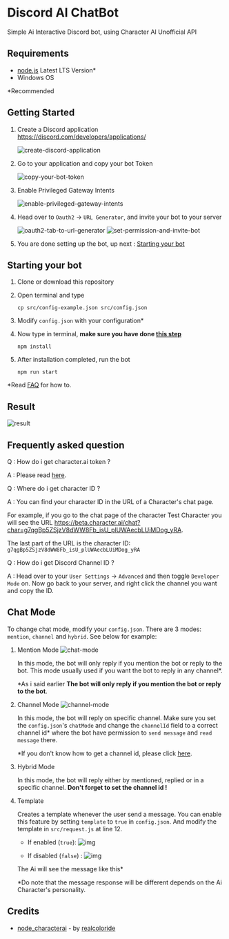 # Discord AI ChatBot

Simple Ai Interactive Discord bot, using Character AI Unofficial API

## Requirements

- [node.js](https://nodejs.org/en/download) Latest LTS Version*
- Windows OS

*Recommended

## Getting Started

1. Create a Discord application <https://discord.com/developers/applications/>

    ![create-discord-application](./img/1.png)

2. Go to your application and copy your bot Token

    ![copy-your-bot-token](./img/2.png)

3. Enable Privileged Gateway Intents

    ![enable-privileged-gateway-intents](./img/3.png)

4. Head over to `Oauth2` -> `URL Generator`, and invite your bot to your server

    ![oauth2-tab-to-url-generator](./img/4.png)
    ![set-permission-and-invite-bot](./img/5.png)

5. You are done setting up the bot, up next : [Starting your bot](#starting-your-bot)

## Starting your bot

1. Clone or download this repository
2. Open terminal and type

    ```shell
    cp src/config-example.json src/config.json
    ```

3. Modify `config.json` with your configuration*
4. Now type in terminal, **make sure you have done [this step](#requirements)**

    ```shell
    npm install
    ```

5. After installation completed, run the bot

    ```shell
    npm run start
    ```

*Read [FAQ](#frequently-asked-question) for how to.

## Result

![result](./img//6.png)

## Frequently asked question

Q : How do i get character.ai token ?

A : Please read [here](https://github.com/realcoloride/node_characterai#using-an-access-token).

Q : Where do i get character ID ?

A : You can find your character ID in the URL of a Character's chat page.

For example, if you go to the chat page of the character Test Character you will see the URL <https://beta.character.ai/chat?char=g7qgBp5ZSjzV8dWW8Fb_isU_plUWAecbLUiMDog_yRA>.

The last part of the URL is the character ID:
`g7qgBp5ZSjzV8dWW8Fb_isU_plUWAecbLUiMDog_yRA`

Q : How do i get Discord Channel ID ?

A : Head over to your `User Settings` -> `Advanced` and then toggle `Developer Mode` on. Now go back to your server, and right click the channel you want and copy the ID.

## Chat Mode

To change chat mode, modify your `config.json`. There are 3 modes: `mention`, `channel` and `hybrid`. See below for example:

1. Mention Mode
    ![chat-mode](./img/mention-mode.png)

    In this mode, the bot will only reply if you mention the bot or reply to the bot. This mode usually used if you want the bot to reply in any channel*.

    *As i said earlier **The bot will only reply if you mention the bot or reply to the bot**.

2. Channel Mode
    ![channel-mode](./img/channel-mode.png)

    In this mode, the bot will reply on specific channel. Make sure you set the `config.json`'s `chatMode` and change the `channelId` field to a correct channel id* where the bot have permission to `send message` and `read message` there.

    *If you don't know how to get a channel id, please click [here](#frequently-asked-question).

3. Hybrid Mode

    In this mode, the bot will reply either by mentioned, replied or in a specific channel. **Don't forget to set the channel id !**

4. Template

    Creates a template whenever the user send a message. You can enable this feature by setting `template` to `true` in `config.json`. And modify the template in `src/request.js` at line 12.

    - If enabled (`true`):
    ![img](./img/template-mode-on.png)

    - If disabled (`false`) :
    ![img](./img/template-mode-off.png)

    The Ai will see the message like this*

    *Do note that the message response will be different depends on the Ai Character's personality.

## Credits

- [node_characterai](https://github.com/realcoloride/node_characterai) - by [realcoloride](https://github.com/realcoloride)
